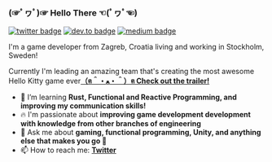 ### (☞ﾟヮﾟ)☞ Hello There ☜(ﾟヮﾟ☜)

[![twitter badge](https://img.shields.io/badge/twitter-@TheOrioli-black?style=flat-square&logo=twitter)](https://twitter.com/theorioli)
[![dev.to badge](https://img.shields.io/badge/dev.to-theorioli-black?style=flat-square&logo=dev.to)](https://dev.to/theorioli)
[![medium badge](https://img.shields.io/badge/medium-@TheOrioli-black?style=flat-square&logo=medium)](https://medium.com/@TheOrioli)

I'm a game developer from Zagreb, Croatia living and working in Stockholm, Sweden!

Currently I'm leading an amazing team that's creating the most awesome Hello Kitty game ever[**（ฅ＾・ﻌ・＾）ฅ Check out the trailer!**](https://www.youtube.com/watch?v=T_y4ZLFZ52M)

- 🌱 I’m learning **Rust, Functional and Reactive Programming, and improving my communication skills!**
- 🔥 I'm passionate about **improving game development development with knowledge from other branches of engineering**
- 💬 Ask me about **gaming, functional programming, Unity, and anything else that makes you go 🤔**
- 📫 How to reach me: **[Twitter](https://twitter.com/TheOrioli)**
